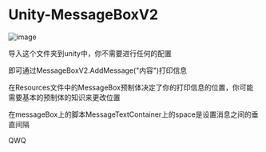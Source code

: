 # Unity-MessageBoxV2
![image](https://github.com/15so42/Unity-MessageBoxV2/blob/gif/gif/GIF.gif)

导入这个文件夹到unity中，你不需要进行任何的配置

即可通过MessageBoxV2.AddMessage("内容")打印信息

在Resources文件中的MessageBox预制体决定了你的打印信息的位置，你可能需要基本的预制体的知识来更改位置

在messageBox上的脚本MessageTextContainer上的space是设置消息之间的垂直间隔

QWQ
